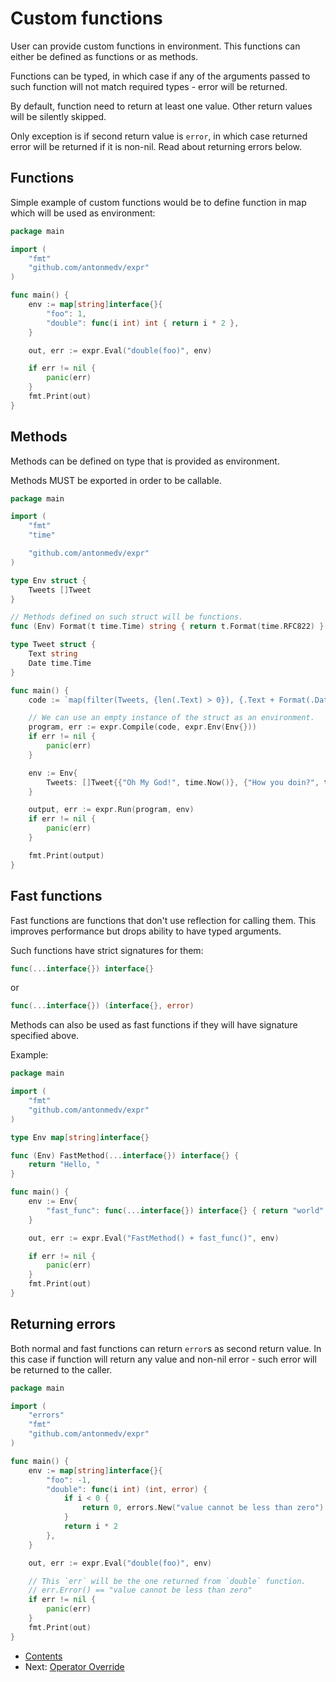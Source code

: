 # Custom functions

User can provide custom functions in environment. 
This functions can either be defined as functions or as methods.

Functions can be typed, in which case if any of the arguments passed to such function will not match required types - error will be returned.

By default, function need to return at least one value. 
Other return values will be silently skipped.

Only exception is if second return value is `error`, in which case returned error will be returned if it is non-nil.
Read about returning errors below.

## Functions

Simple example of custom functions would be to define function in map which will be used as environment:

```go
package main

import (
	"fmt"
	"github.com/antonmedv/expr"
)

func main() {
	env := map[string]interface{}{
		"foo": 1,
		"double": func(i int) int { return i * 2 },
	}

	out, err := expr.Eval("double(foo)", env)

	if err != nil {
		panic(err)
	}
	fmt.Print(out)
}
```

## Methods

Methods can be defined on type that is provided as environment.

Methods MUST be exported in order to be callable.

```go
package main

import (
	"fmt"
	"time"

	"github.com/antonmedv/expr"
)

type Env struct {
	Tweets []Tweet
}

// Methods defined on such struct will be functions.
func (Env) Format(t time.Time) string { return t.Format(time.RFC822) }

type Tweet struct {
	Text string
	Date time.Time
}

func main() {
	code := `map(filter(Tweets, {len(.Text) > 0}), {.Text + Format(.Date)})`

	// We can use an empty instance of the struct as an environment.
	program, err := expr.Compile(code, expr.Env(Env{}))
	if err != nil {
		panic(err)
	}

	env := Env{
		Tweets: []Tweet{{"Oh My God!", time.Now()}, {"How you doin?", time.Now()}, {"Could I be wearing any more clothes?", time.Now()}},
	}

	output, err := expr.Run(program, env)
	if err != nil {
		panic(err)
	}

	fmt.Print(output)
}
```

## Fast functions

Fast functions are functions that don't use reflection for calling them. 
This improves performance but drops ability to have typed arguments.

Such functions have strict signatures for them:
```go
func(...interface{}) interface{}
```
or
```go
func(...interface{}) (interface{}, error)
```

Methods can also be used as fast functions if they will have signature specified above.

Example:
```go
package main

import (
	"fmt"
	"github.com/antonmedv/expr"
)

type Env map[string]interface{}

func (Env) FastMethod(...interface{}) interface{} {
	return "Hello, "
}

func main() {
	env := Env{
		"fast_func": func(...interface{}) interface{} { return "world" },
	}

	out, err := expr.Eval("FastMethod() + fast_func()", env)

	if err != nil {
		panic(err)
	}
	fmt.Print(out)
}
```

## Returning errors

Both normal and fast functions can return `error`s as second return value.
In this case if function will return any value and non-nil error - such error will be returned to the caller.

```go
package main

import (
	"errors"
	"fmt"
	"github.com/antonmedv/expr"
)

func main() {
	env := map[string]interface{}{
		"foo": -1,
		"double": func(i int) (int, error) {
			if i < 0 {
				return 0, errors.New("value cannot be less than zero")
			}
			return i * 2
		},
	}

	out, err := expr.Eval("double(foo)", env)

	// This `err` will be the one returned from `double` function.
	// err.Error() == "value cannot be less than zero"
	if err != nil {
		panic(err)
	}
	fmt.Print(out)
}
```

* [Contents](README.md)
* Next: [Operator Override](Operator-Override.md)
